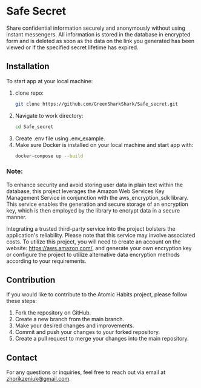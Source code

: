# Safe Secret
Share confidential information securely and anonymously without using instant messengers.
All information is stored in the database in encrypted form and is deleted as soon as the data on the link you generated has been viewed or if the specified secret lifetime has expired.

## Installation

To start app at your local machine:
1. clone repo:
    ```bash
    git clone https://github.com/GreenSharkShark/Safe_secret.git
   ```
2. Navigate to work directory:
    ```bash
    cd Safe_secret
   ```
3. Create .env file using .env_example.
4. Make sure Docker is installed on your local machine and start app with:
    ```bash
    docker-compose up --build
   ```

### Note:
To enhance security and avoid storing user data in plain text within the database, 
this project leverages the Amazon Web Services Key Management Service in conjunction 
with the aws_encryption_sdk library. This service enables the generation and secure 
storage of an encryption key, which is then employed by the library to encrypt 
data in a secure manner.

Integrating a trusted third-party service into the project bolsters the 
application's reliability. Please note that this service may involve associated 
costs. To utilize this project, you will need to create an account on the website: 
https://aws.amazon.com/, and generate your own encryption key or configure the 
project to utilize alternative data encryption methods according to your requirements.

## Contribution
If you would like to contribute to the Atomic Habits project, please follow these steps:

1. Fork the repository on GitHub.
2. Create a new branch from the main branch.
3. Make your desired changes and improvements.
4. Commit and push your changes to your forked repository.
5. Create a pull request to merge your changes into the main repository.

## Contact
For any questions or inquiries, feel free to reach out via email at zhorikzeniuk@gmail.com.